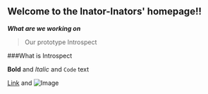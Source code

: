 ## Welcome to the Inator-Inators' homepage!!

_**What are we working on**_
>Our prototype Introspect

###What is Introspect

**Bold** and _Italic_ and `Code` text

[Link](url) and ![Image](src)
```
